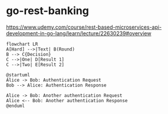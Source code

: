 # go-rest-banking
https://www.udemy.com/course/rest-based-microservices-api-development-in-go-lang/learn/lecture/22630239#overview

```mermaid
flowchart LR
A[Hard] -->|Text| B(Round)
B --> C{Decision}
C -->|One| D[Result 1]
C -->|Two| E[Result 2]
```

```puml
@startuml
Alice -> Bob: Authentication Request
Bob --> Alice: Authentication Response

Alice -> Bob: Another authentication Request
Alice <-- Bob: Another authentication Response
@enduml
```